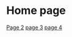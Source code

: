 # Home page
[Page 2](javascript:pageTwo())
[page 3](javascript:pageThree()) 
[page 4](javascript:pageFour())
